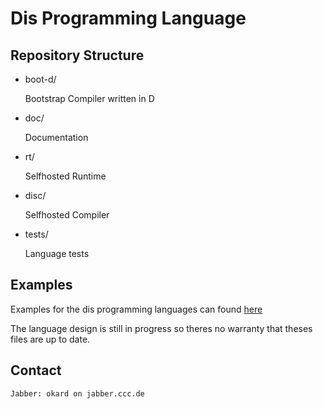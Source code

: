 
# Dis Programming Language

## Repository Structure

* boot-d/

    Bootstrap Compiler written in D
    
* doc/
    
    Documentation
    
* rt/

    Selfhosted Runtime
    
* disc/
    
    Selfhosted Compiler
    
* tests/
    
    Language tests

## Examples

Examples for the dis programming languages can found [here](https://github.com/okard/dis/tree/master/tests/runnable "Examples")

The language design is still in progress so theres no warranty that theses files are up to date.

## Contact

    Jabber: okard on jabber.ccc.de
    

